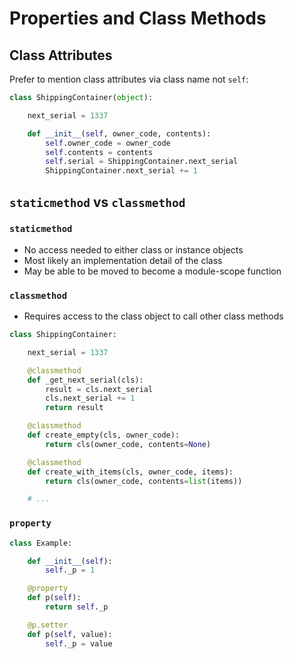 # Properties and Class Methods

## Class Attributes

Prefer to mention class attributes via class name not `self`:
```python
class ShippingContainer(object):

    next_serial = 1337

    def __init__(self, owner_code, contents):
        self.owner_code = owner_code
        self.contents = contents
        self.serial = ShippingContainer.next_serial
        ShippingContainer.next_serial += 1
```

## `staticmethod` vs `classmethod`

### `staticmethod`

- No access needed to either class or instance objects
- Most likely an implementation detail of the class
- May be able to be moved to become a module-scope function

### `classmethod`

- Requires access to the class object to call other class methods

```python
class ShippingContainer:

    next_serial = 1337

    @classmethod
    def _get_next_serial(cls):
        result = cls.next_serial
        cls.next_serial += 1
        return result

    @classmethod
    def create_empty(cls, owner_code):
        return cls(owner_code, contents=None)

    @classmethod
    def create_with_items(cls, owner_code, items):
        return cls(owner_code, contents=list(items))

    # ...
```

### `property`

```python
class Example:

    def __init__(self):
        self._p = 1

    @property
    def p(self):
        return self._p

    @p.setter
    def p(self, value):
        self._p = value
```
